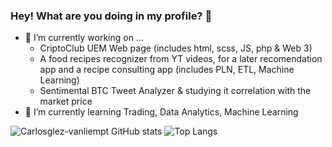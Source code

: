 ### Hey! What are you doing in my profile? 👀
- 🔭 I’m currently working on ...
  - CriptoClub UEM Web page (includes html, scss, JS, php & Web 3)
  - A food recipes recognizer from YT videos, for a later recomendation app and a recipe consulting app (includes PLN, ETL, Machine Learning)
  - Sentimental BTC Tweet Analyzer & studying it correlation with the market price
- 🌱 I’m currently learning Trading, Data Analytics, Machine Learning

![Carlosglez-vanliempt GitHub stats](https://github-readme-stats.vercel.app/api?username=Carlosglez-vanliempt&show_icons=true&theme=dark)
![Top Langs](https://github-readme-stats.vercel.app/api/top-langs/?username=Carlosglez-vanliempt&layout=compact&theme=dark)

<!--
**Carlosglez-vanliempt/Carlosglez-vanliempt** is a ✨ _special_ ✨ repository because its `README.md` (this file) appears on your GitHub profile.

Here are some ideas to get you started:


- 👯 I’m looking to collaborate on ...
- 🤔 I’m looking for help with ...
- 💬 Ask me about ...
- 📫 How to reach me: ...
- 😄 Pronouns: ...
- ⚡ Fun fact: ...
-->
